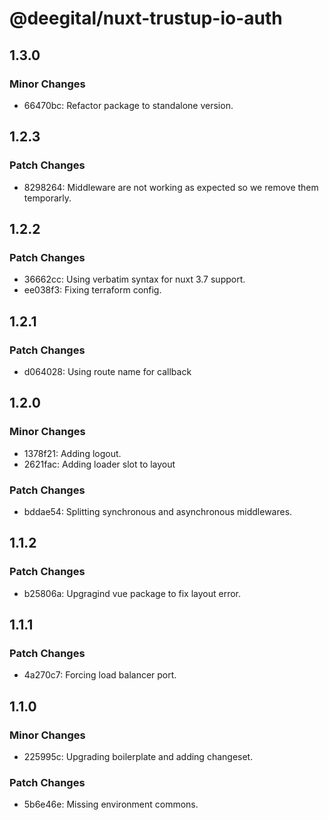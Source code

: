 # @deegital/nuxt-trustup-io-auth

## 1.3.0

### Minor Changes

- 66470bc: Refactor package to standalone version.

## 1.2.3

### Patch Changes

- 8298264: Middleware are not working as expected so we remove them temporarly.

## 1.2.2

### Patch Changes

- 36662cc: Using verbatim syntax for nuxt 3.7 support.
- ee038f3: Fixing terraform config.

## 1.2.1

### Patch Changes

- d064028: Using route name for callback

## 1.2.0

### Minor Changes

- 1378f21: Adding logout.
- 2621fac: Adding loader slot to layout

### Patch Changes

- bddae54: Splitting synchronous and asynchronous middlewares.

## 1.1.2

### Patch Changes

- b25806a: Upgragind vue package to fix layout error.

## 1.1.1

### Patch Changes

- 4a270c7: Forcing load balancer port.

## 1.1.0

### Minor Changes

- 225995c: Upgrading boilerplate and adding changeset.

### Patch Changes

- 5b6e46e: Missing environment commons.
